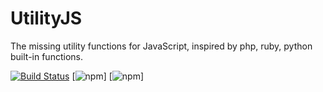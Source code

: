 # UtilityJS
The missing utility functions for JavaScript, inspired by php, ruby, python built-in functions.

[![Build Status](https://travis-ci.org/faressoft/utilityjs.svg?branch=master)](https://travis-ci.org/faressoft/utilityjs)
[![npm](https://img.shields.io/npm/v/utilityjs.svg)]
[![npm](https://img.shields.io/npm/l/utilityjs.svg)]
